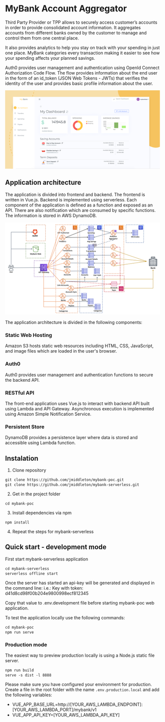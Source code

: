# MyBank Account Aggregator

Third Party Provider or TPP allows to securely access customer’s accounts in order to provide consolidated account information. It aggregates accounts from different banks owned by the customer to manage and control them from one central place. 

It also provides analytics to help you stay on track with your spending in just one place. MyBank categories every transaction making it easier to see how your spending affects your planned savings.

Auth0 provides user management and authentication using OpenId Connect Authorization Code Flow. The flow provides information about the end user in the form of an id_token (JSON Web Tokens - JWTs) that verifies the identity of the user and provides basic profile information about the user. 

![image](mybank.png)

## Application architecture

The application is divided into frontend and backend. The frontend is written in Vue.js. Backend is implemented using serverless. Each component of the application is defined as a function and exposed as an API. There are also notification which are consumed by specific functions. The information is stored in AWS DynamoDB.

![image](mybank-serverless.png)

The application architecture is divided in the following components:

### Static Web Hosting
Amazon S3 hosts static web resources including HTML, CSS, JavaScript, and image files which are loaded in the user's browser.

### Auth0
Auth0 provides user management and authentication functions to secure the backend API.

### RESTful API
The front-end application uses Vue.js to interact with backend API built using Lambda and API Gateway. Asynchronous execution is implemented using Amazon Simple Notification Service.

### Persistent Store
DynamoDB provides a persistence layer where data is stored and accessible using Lambda function.

## Instalation 

1. Clone repository
```shell
git clone https://github.com/jmiddleton/mybank-poc.git
git clone https://github.com/jmiddleton/mybank-serverless.git
```
2. Get in the project folder
```shell
cd mybank-poc
```
3. Install dependencies via npm
```shell
npm install
```
4. Repeat the steps for mybank-serverless

## Quick start - development mode
First start mybank-serverless application
```shell
cd mybank-serverless
serverless offline start
```
Once the server has started an api-key will be generated and displayed in the command line:
i.e.: Key with token: d41d8cd98f00b204e9800998ecf812345

Copy that value to .env.development file before starting mybank-poc web application.

To test the application locally use the following commands: 
```shell
cd mybank-poc
npm run serve
```

### Production mode
The easiest way to preview production locally is using a Node.js static file server.

```
npm run build
serve -s dist -l 8888
```

Please make sure you have configured your environment for production. Create a file in the root folder with the name ```.env.production.local``` and add the following variables:

- VUE_APP_BASE_URL=http://[YOUR_AWS_LAMBDA_ENDPOINT]:[YOUR_AWS_LAMBDA_PORT]/mybank/v1
- VUE_APP_API_KEY=[YOUR_AWS_LAMBDA_API_KEY]
